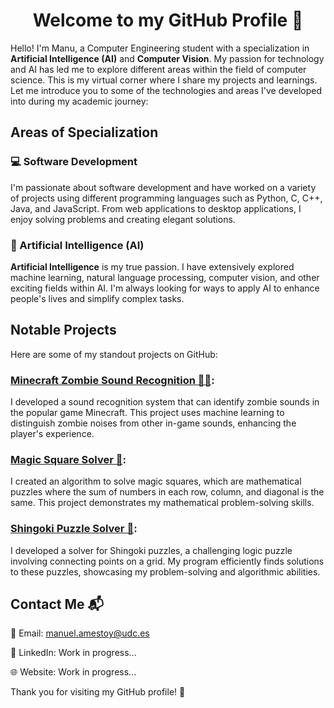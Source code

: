 <h1 align="center">Welcome to my GitHub Profile 🚀</h1>


Hello! I'm Manu, a Computer Engineering student with a specialization in **Artificial Intelligence (AI)** and **Computer Vision**. My passion for technology and AI has led me to explore different areas within the field of computer science. This is my virtual corner where I share my projects and learnings. Let me introduce you to some of the technologies and areas I've developed into during my academic journey:

<!-- [![Top Langs](https://github-readme-stats.vercel.app/api/top-langs/?username=manuamest&layout=compact)](https://github.com/anuraghazra/github-readme-stats) -->

## Areas of Specialization
### 💻 Software Development
I'm passionate about software development and have worked on a variety of projects using different programming languages such as Python, C, C++, Java, and JavaScript. From web applications to desktop applications, I enjoy solving problems and creating elegant solutions.

### 🤖 Artificial Intelligence (AI)
**Artificial Intelligence** is my true passion. I have extensively explored machine learning, natural language processing, computer vision, and other exciting fields within AI. I'm always looking for ways to apply AI to enhance people's lives and simplify complex tasks.
<!--
### 👁️ Computer Vision
**Computer Vision** is a fascinating field that I have dedicated considerable time to. I've worked on projects involving sound classification, object detection, and pattern recognition using cutting-edge computer vision techniques and frameworks.
-->
## Notable Projects
Here are some of my standout projects on GitHub:

### [Minecraft Zombie Sound Recognition 🧟‍♂️](https://github.com/manuamest/AA):
I developed a sound recognition system that can identify zombie sounds in the popular game Minecraft. This project uses machine learning to distinguish zombie noises from other in-game sounds, enhancing the player's experience.

### [Magic Square Solver 🧮](https://github.com/manuamest/MagicSquare):
I created an algorithm to solve magic squares, which are mathematical puzzles where the sum of numbers in each row, column, and diagonal is the same. This project demonstrates my mathematical problem-solving skills.

### [Shingoki Puzzle Solver 🧩](https://github.com/manuamest/ShingokiSolver):
I developed a solver for Shingoki puzzles, a challenging logic puzzle involving connecting points on a grid. My program efficiently finds solutions to these puzzles, showcasing my problem-solving and algorithmic abilities.
<!--
### Custom Computer Vision Filters 📸 (private): 
In this project, I built custom computer vision filters from scratch. I experimented with image processing techniques to create unique and creative filters, demonstrating my skills in image manipulation.

### Natural Language Processing Tool 📝 (private): 
I created a natural language processing tool that can analyze and extract insights from textual data. This project includes sentiment analysis, text summarization, and keyword extraction, highlighting my expertise in **NLP**.
-->
<!--
## Continuous Learning 📚
I'm always on the lookout for opportunities to learn and grow in the fields of computer science, **artificial intelligence**, and **computer vision**. My goal is to contribute to exciting projects and collaborate with individuals who share a passion for technology.

Feel free to explore my repositories and projects! If you have any questions or exciting ideas, don't hesitate to reach out to me. I'm excited about what the future holds in the realms of computer science and AI! 👨‍💻🤖
-->

## Contact Me 📬
📧 Email: [manuel.amestoy@udc.es](mailto:manuel.amestoy@udc.es)

💼 LinkedIn: Work in progress...

🌐 Website: Work in progress...

Thank you for visiting my GitHub profile! 🙌
